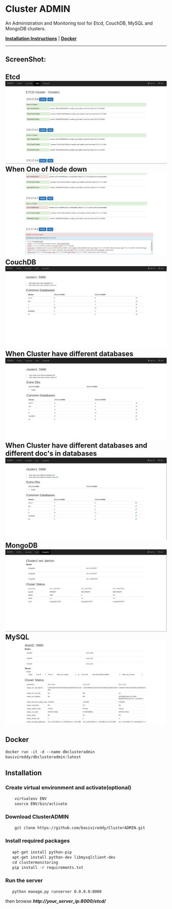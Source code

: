 # Cluster ADMIN
An Administration and Monitoring tool for Etcd, CouchDB, MySQL and MongoDB clusters.

[**Installation Instructions**](#installation) |  [**Docker**](#docker)

------

## ScreenShot: ##
Etcd
![ScreenShot](ScreenShots/etcdcluster.png)
When One of Node down
![ScreenShot](ScreenShots/etcdclusteronenodedown.png)
CouchDB
![ScreenShot](ScreenShots/couchdbcluster1.png)
When Cluster have different databases
![ScreenShot](ScreenShots/couchdbcluster2.png)
When Cluster have different databases and different doc's in databases
![ScreenShot](ScreenShots/couchdbcluster3.png)
MongoDB
![ScreenShot](ScreenShots/mongodbcluster.png)
MySQL
![ScreenShot](ScreenShots/mysqlcluster.png)
-------

## Docker

```
docker run -it -d --name dbclusteradmin basivireddy/dbclusteradmin:latest

```
 
## Installation

### Create virtual environment and activate(optional)
```
    virtualenv ENV
    source ENV/bin/activate
```

### Download ClusterADMIN
```
    git clone https://github.com/basivireddy/ClusterADMIN.git
```

### Install  required packages
```
   apt-get install python-pip
   apt-get install python-dev libmysqlclient-dev
   cd clustermonitoring
   pip install -r requirements.txt
```
### Run the server
```
   python manage.py runserver 0.0.0.0:8000
```
then browse ***http://your_server_ip:8000/etcd/***

